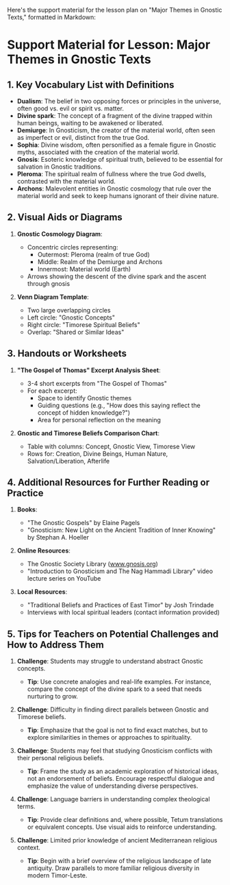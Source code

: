 Here's the support material for the lesson plan on "Major Themes in Gnostic Texts," formatted in Markdown:

# Support Material for Lesson: Major Themes in Gnostic Texts

## 1. Key Vocabulary List with Definitions

- **Dualism**: The belief in two opposing forces or principles in the universe, often good vs. evil or spirit vs. matter.
- **Divine spark**: The concept of a fragment of the divine trapped within human beings, waiting to be awakened or liberated.
- **Demiurge**: In Gnosticism, the creator of the material world, often seen as imperfect or evil, distinct from the true God.
- **Sophia**: Divine wisdom, often personified as a female figure in Gnostic myths, associated with the creation of the material world.
- **Gnosis**: Esoteric knowledge of spiritual truth, believed to be essential for salvation in Gnostic traditions.
- **Pleroma**: The spiritual realm of fullness where the true God dwells, contrasted with the material world.
- **Archons**: Malevolent entities in Gnostic cosmology that rule over the material world and seek to keep humans ignorant of their divine nature.

## 2. Visual Aids or Diagrams

1. **Gnostic Cosmology Diagram**:
   - Concentric circles representing:
     - Outermost: Pleroma (realm of true God)
     - Middle: Realm of the Demiurge and Archons
     - Innermost: Material world (Earth)
   - Arrows showing the descent of the divine spark and the ascent through gnosis

2. **Venn Diagram Template**:
   - Two large overlapping circles
   - Left circle: "Gnostic Concepts"
   - Right circle: "Timorese Spiritual Beliefs"
   - Overlap: "Shared or Similar Ideas"

## 3. Handouts or Worksheets

1. **"The Gospel of Thomas" Excerpt Analysis Sheet**:
   - 3-4 short excerpts from "The Gospel of Thomas"
   - For each excerpt:
     - Space to identify Gnostic themes
     - Guiding questions (e.g., "How does this saying reflect the concept of hidden knowledge?")
     - Area for personal reflection on the meaning

2. **Gnostic and Timorese Beliefs Comparison Chart**:
   - Table with columns: Concept, Gnostic View, Timorese View
   - Rows for: Creation, Divine Beings, Human Nature, Salvation/Liberation, Afterlife

## 4. Additional Resources for Further Reading or Practice

1. **Books**:
   - "The Gnostic Gospels" by Elaine Pagels
   - "Gnosticism: New Light on the Ancient Tradition of Inner Knowing" by Stephan A. Hoeller

2. **Online Resources**:
   - The Gnostic Society Library (www.gnosis.org)
   - "Introduction to Gnosticism and The Nag Hammadi Library" video lecture series on YouTube

3. **Local Resources**:
   - "Traditional Beliefs and Practices of East Timor" by Josh Trindade
   - Interviews with local spiritual leaders (contact information provided)

## 5. Tips for Teachers on Potential Challenges and How to Address Them

1. **Challenge**: Students may struggle to understand abstract Gnostic concepts.
   - **Tip**: Use concrete analogies and real-life examples. For instance, compare the concept of the divine spark to a seed that needs nurturing to grow.

2. **Challenge**: Difficulty in finding direct parallels between Gnostic and Timorese beliefs.
   - **Tip**: Emphasize that the goal is not to find exact matches, but to explore similarities in themes or approaches to spirituality.

3. **Challenge**: Students may feel that studying Gnosticism conflicts with their personal religious beliefs.
   - **Tip**: Frame the study as an academic exploration of historical ideas, not an endorsement of beliefs. Encourage respectful dialogue and emphasize the value of understanding diverse perspectives.

4. **Challenge**: Language barriers in understanding complex theological terms.
   - **Tip**: Provide clear definitions and, where possible, Tetum translations or equivalent concepts. Use visual aids to reinforce understanding.

5. **Challenge**: Limited prior knowledge of ancient Mediterranean religious context.
   - **Tip**: Begin with a brief overview of the religious landscape of late antiquity. Draw parallels to more familiar religious diversity in modern Timor-Leste.